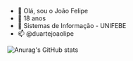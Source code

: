 
- 👋 Olá, sou o João Felipe
- 🌱 18 anos
- 👀 Sistemas de Informação - UNIFEBE
- 📫 @duartejoaolipe

![Anurag's GitHub stats](https://github-readme-stats.vercel.app/api?username=JhonyFelps&show_icons=true&theme=dark)



<!---
JhonyFelps/JhonyFelps is a ✨ special ✨ repository because its `README.md` (this file) appears on your GitHub profile.
You can click the Preview link to take a look at your changes.
--->
